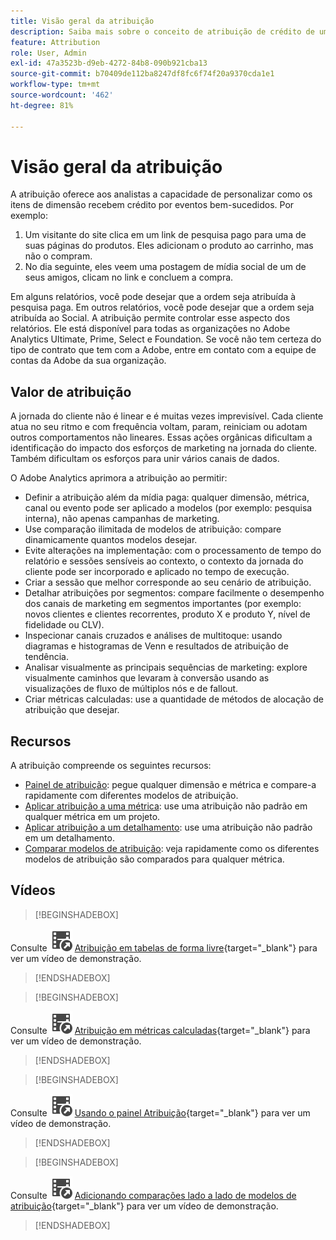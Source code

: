 ```yaml
---
title: Visão geral da atribuição
description: Saiba mais sobre o conceito de atribuição de crédito de um evento bem-sucedido a vários itens de dimensão.
feature: Attribution
role: User, Admin
exl-id: 47a3523b-d9eb-4272-84b8-090b921cba13
source-git-commit: b70409de112ba8247df8fc6f74f20a9370cda1e1
workflow-type: tm+mt
source-wordcount: '462'
ht-degree: 81%

---
```


# Visão geral da atribuição

A atribuição oferece aos analistas a capacidade de personalizar como os itens de dimensão recebem crédito por eventos bem-sucedidos. Por exemplo:

1. Um visitante do site clica em um link de pesquisa pago para uma de suas páginas do produtos. Eles adicionam o produto ao carrinho, mas não o compram.
2. No dia seguinte, eles veem uma postagem de mídia social de um de seus amigos, clicam no link e concluem a compra.

Em alguns relatórios, você pode desejar que a ordem seja atribuída à pesquisa paga. Em outros relatórios, você pode desejar que a ordem seja atribuída ao Social. A atribuição permite controlar esse aspecto dos relatórios. Ele está disponível para todas as organizações no Adobe Analytics Ultimate, Prime, Select e Foundation. Se você não tem certeza do tipo de contrato que tem com a Adobe, entre em contato com a equipe de contas da Adobe da sua organização.

## Valor de atribuição

A jornada do cliente não é linear e é muitas vezes imprevisível. Cada cliente atua no seu ritmo e com frequência voltam, param, reiniciam ou adotam outros comportamentos não lineares. Essas ações orgânicas dificultam a identificação do impacto dos esforços de marketing na jornada do cliente. Também dificultam os esforços para unir vários canais de dados.

<!--
![Attribution problem](assets/attribution_iq_problem.png)
-->

O Adobe Analytics aprimora a atribuição ao permitir:

* Definir a atribuição além da mídia paga: qualquer dimensão, métrica, canal ou evento pode ser aplicado a modelos (por exemplo: pesquisa interna), não apenas campanhas de marketing.
* Use comparação ilimitada de modelos de atribuição: compare dinamicamente quantos modelos desejar.
* Evite alterações na implementação: com o processamento de tempo do relatório e sessões sensíveis ao contexto, o contexto da jornada do cliente pode ser incorporado e aplicado no tempo de execução.
* Criar a sessão que melhor corresponde ao seu cenário de atribuição.
* Detalhar atribuições por segmentos: compare facilmente o desempenho dos canais de marketing em segmentos importantes (por exemplo: novos clientes e clientes recorrentes, produto X e produto Y, nível de fidelidade ou CLV).
* Inspecionar canais cruzados e análises de multitoque: usando diagramas e histogramas de Venn e resultados de atribuição de tendência.
* Analisar visualmente as principais sequências de marketing: explore visualmente caminhos que levaram à conversão usando as visualizações de fluxo de múltiplos nós e de fallout.
* Criar métricas calculadas: use a quantidade de métodos de alocação de atribuição que desejar.

## Recursos

A atribuição compreende os seguintes recursos:

* [Painel de atribuição](/help/analysis-workspace/c-panels/attribution.md): pegue qualquer dimensão e métrica e compare-a rapidamente com diferentes modelos de atribuição.
* [Aplicar atribuição a uma métrica](/help/analysis-workspace/visualizations/freeform-table/column-row-settings/column-settings.md): use uma atribuição não padrão em qualquer métrica em um projeto.
* [Aplicar atribuição a um detalhamento](/help/components/dimensions/t-breakdown-fa.md#apply-attribution-models-to-breakdowns): use uma atribuição não padrão em um detalhamento.
* [Comparar modelos de atribuição](/help/components/apply-create-metrics.md#compare-metrics-with-different-attribution-models): veja rapidamente como os diferentes modelos de atribuição são comparados para qualquer métrica.

## Vídeos


>[!BEGINSHADEBOX]

Consulte ![VideoCheckedOut](/help/assets/icons/VideoCheckedOut.svg) [Atribuição em tabelas de forma livre](https://video.tv.adobe.com/v/33016?captions=por_br&quality=12&learn=on){target="_blank"} para ver um vídeo de demonstração.

>[!ENDSHADEBOX]


>[!BEGINSHADEBOX]

Consulte ![VideoCheckedOut](/help/assets/icons/VideoCheckedOut.svg) [Atribuição em métricas calculadas](https://video.tv.adobe.com/v/30759?captions=por_br&quality=12&learn=on){target="_blank"} para ver um vídeo de demonstração.

>[!ENDSHADEBOX]


>[!BEGINSHADEBOX]

Consulte ![VideoCheckedOut](/help/assets/icons/VideoCheckedOut.svg) [Usando o painel Atribuição](https://video.tv.adobe.com/v/33012?captions=por_br&quality=12&learn=on){target="_blank"} para ver um vídeo de demonstração.

>[!ENDSHADEBOX]


>[!BEGINSHADEBOX]

Consulte ![VideoCheckedOut](/help/assets/icons/VideoCheckedOut.svg) [Adicionando comparações lado a lado de modelos de atribuição](https://video.tv.adobe.com/v/327798?captions=por_br&quality=12&learn=on){target="_blank"} para ver um vídeo de demonstração.

>[!ENDSHADEBOX]

